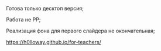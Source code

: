 Готова только десктоп версия;

Работа не PP;

Реализация фона для первого слайдера не окончательная;


https://h0lloway.github.io/for-teachers/
